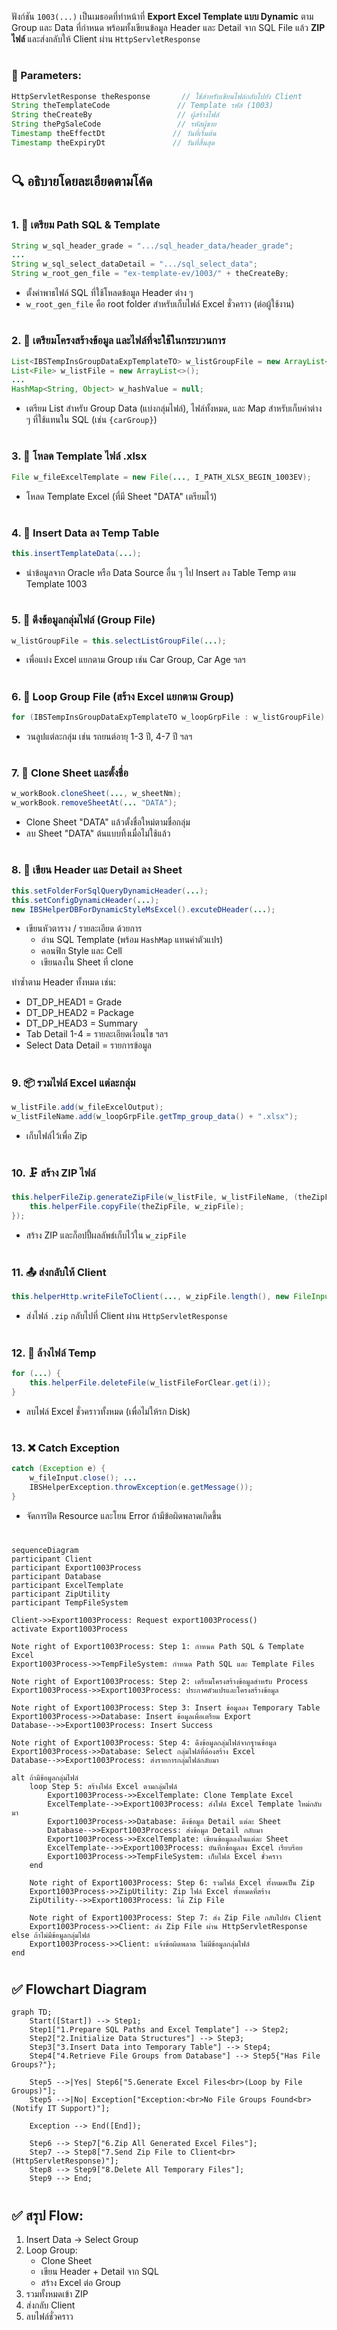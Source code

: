 ฟังก์ชัน `1003(...)` เป็นเมธอดที่ทำหน้าที่ **Export Excel Template แบบ Dynamic** ตาม Group และ Data ที่กำหนด พร้อมทั้งเขียนข้อมูล Header และ Detail จาก SQL File แล้ว **ZIP ไฟล์** และส่งกลับให้ Client ผ่าน `HttpServletResponse`

#

### 📌 Parameters:
```java
HttpServletResponse theResponse       // ใช้สำหรับเขียนไฟล์กลับไปยัง Client
String theTemplateCode               // Template รหัส (1003)
String theCreateBy                   // ผู้สร้างไฟล์
String thePgSaleCode                 // รหัสผู้ขาย
Timestamp theEffectDt               // วันที่เริ่มต้น
Timestamp theExpiryDt               // วันที่สิ้นสุด
```

#

## 🔍 อธิบายโดยละเอียดตามโค้ด

#

### 1. 🔧 เตรียม Path SQL & Template
```java
String w_sql_header_grade = ".../sql_header_data/header_grade";
...
String w_sql_select_dataDetail = ".../sql_select_data";
String w_root_gen_file = "ex-template-ev/1003/" + theCreateBy;
```
- ตั้งค่าพาธไฟล์ SQL ที่ใช้โหลดข้อมูล Header ต่าง ๆ
- `w_root_gen_file` คือ root folder สำหรับเก็บไฟล์ Excel ชั่วคราว (ต่อผู้ใช้งาน)

#

### 2. 🧺 เตรียมโครงสร้างข้อมูล และไฟล์ที่จะใช้ในกระบวนการ
```java
List<IBSTempInsGroupDataExpTemplateTO> w_listGroupFile = new ArrayList<>();
List<File> w_listFile = new ArrayList<>();
...
HashMap<String, Object> w_hashValue = null;
```
- เตรียม List สำหรับ Group Data (แบ่งกลุ่มไฟล์), ไฟล์ทั้งหมด, และ Map สำหรับเก็บค่าต่าง ๆ ที่ใช้แทนใน SQL (เช่น `{carGroup}`)

#

### 3. 📁 โหลด Template ไฟล์ .xlsx
```java
File w_fileExcelTemplate = new File(..., I_PATH_XLSX_BEGIN_1003EV);
```
- โหลด Template Excel (ที่มี Sheet "DATA" เตรียมไว้)

#

### 4. 🧩 Insert Data ลง Temp Table
```java
this.insertTemplateData(...);
```
- นำข้อมูลจาก Oracle หรือ Data Source อื่น ๆ ไป Insert ลง Table Temp ตาม Template 1003

#

### 5. 🧵 ดึงข้อมูลกลุ่มไฟล์ (Group File)
```java
w_listGroupFile = this.selectListGroupFile(...);
```
- เพื่อแบ่ง Excel แยกตาม Group เช่น Car Group, Car Age ฯลฯ

#

### 6. 🔁 Loop Group File (สร้าง Excel แยกตาม Group)
```java
for (IBSTempInsGroupDataExpTemplateTO w_loopGrpFile : w_listGroupFile) {
```
- วนลูปแต่ละกลุ่ม เช่น รถยนต์อายุ 1-3 ปี, 4-7 ปี ฯลฯ

#

### 7. 🧫 Clone Sheet และตั้งชื่อ
```java
w_workBook.cloneSheet(..., w_sheetNm);
w_workBook.removeSheetAt(... "DATA");
```
- Clone Sheet "DATA" แล้วตั้งชื่อใหม่ตามชื่อกลุ่ม
- ลบ Sheet "DATA" ต้นแบบทิ้งเมื่อไม่ใช้แล้ว

#

### 8. 📄 เขียน Header และ Detail ลง Sheet
```java
this.setFolderForSqlQueryDynamicHeader(...);
this.setConfigDynamicHeader(...);
new IBSHelperDBForDynamicStyleMsExcel().excuteDHeader(...);
```
- เขียนหัวตาราง / รายละเอียด ด้วยการ
  - อ่าน SQL Template (พร้อม `HashMap` แทนค่าตัวแปร)
  - คอนฟิก Style และ Cell
  - เขียนลงใน Sheet ที่ clone

ทำซ้ำตาม Header ทั้งหมด เช่น:
- DT_DP_HEAD1 = Grade
- DT_DP_HEAD2 = Package
- DT_DP_HEAD3 = Summary
- Tab Detail 1-4 = รายละเอียดเงื่อนไข ฯลฯ
- Select Data Detail = รายการข้อมูล

#

### 9. 📦 รวมไฟล์ Excel แต่ละกลุ่ม
```java
w_listFile.add(w_fileExcelOutput);
w_listFileName.add(w_loopGrpFile.getTmp_group_data() + ".xlsx");
```
- เก็บไฟล์ไว้เพื่อ Zip

#

### 10. 🗜️ สร้าง ZIP ไฟล์
```java
this.helperFileZip.generateZipFile(w_listFile, w_listFileName, (theZipFile) -> {
    this.helperFile.copyFile(theZipFile, w_zipFile);
});
```
- สร้าง ZIP และก็อปปี้ผลลัพธ์เก็บไว้ใน `w_zipFile`

#

### 11. 📤 ส่งกลับให้ Client
```java
this.helperHttp.writeFileToClient(..., w_zipFile.length(), new FileInputStream(w_zipFile));
```
- ส่งไฟล์ `.zip` กลับไปที่ Client ผ่าน `HttpServletResponse`

#

### 12. 🧹 ล้างไฟล์ Temp
```java
for (...) {
    this.helperFile.deleteFile(w_listFileForClear.get(i));
}
```
- ลบไฟล์ Excel ชั่วคราวทั้งหมด (เพื่อไม่ให้รก Disk)

#

### 13. ❌ Catch Exception
```java
catch (Exception e) {
    w_fileInput.close(); ...
    IBSHelperException.throwException(e.getMessage());
}
```
- จัดการปิด Resource และโยน Error ถ้ามีข้อผิดพลาดเกิดขึ้น

#


 
```mermaid
sequenceDiagram
participant Client
participant Export1003Process
participant Database
participant ExcelTemplate
participant ZipUtility
participant TempFileSystem

Client->>Export1003Process: Request export1003Process()
activate Export1003Process

Note right of Export1003Process: Step 1: กำหนด Path SQL & Template Excel
Export1003Process->>TempFileSystem: กำหนด Path SQL และ Template Files

Note right of Export1003Process: Step 2: เตรียมโครงสร้างข้อมูลสำหรับ Process
Export1003Process->>Export1003Process: ประกาศตัวแปรและโครงสร้างข้อมูล

Note right of Export1003Process: Step 3: Insert ข้อมูลลง Temporary Table
Export1003Process->>Database: Insert ข้อมูลเพื่อเตรียม Export
Database-->>Export1003Process: Insert Success

Note right of Export1003Process: Step 4: ดึงข้อมูลกลุ่มไฟล์จากฐานข้อมูล
Export1003Process->>Database: Select กลุ่มไฟล์ที่ต้องสร้าง Excel
Database-->>Export1003Process: ส่งรายการกลุ่มไฟล์กลับมา

alt ถ้ามีข้อมูลกลุ่มไฟล์
    loop Step 5: สร้างไฟล์ Excel ตามกลุ่มไฟล์
        Export1003Process->>ExcelTemplate: Clone Template Excel
        ExcelTemplate-->>Export1003Process: ส่งไฟล์ Excel Template ใหม่กลับมา
        Export1003Process->>Database: ดึงข้อมูล Detail แต่ละ Sheet
        Database-->>Export1003Process: ส่งข้อมูล Detail กลับมา
        Export1003Process->>ExcelTemplate: เขียนข้อมูลลงในแต่ละ Sheet
        ExcelTemplate-->>Export1003Process: บันทึกข้อมูลลง Excel เรียบร้อย
        Export1003Process->>TempFileSystem: เก็บไฟล์ Excel ชั่วคราว
    end

    Note right of Export1003Process: Step 6: รวมไฟล์ Excel ทั้งหมดเป็น Zip
    Export1003Process->>ZipUtility: Zip ไฟล์ Excel ทั้งหมดที่สร้าง
    ZipUtility-->>Export1003Process: ได้ Zip File

    Note right of Export1003Process: Step 7: ส่ง Zip File กลับไปยัง Client
    Export1003Process->>Client: ส่ง Zip File ผ่าน HttpServletResponse
else ถ้าไม่มีข้อมูลกลุ่มไฟล์
    Export1003Process->>Client: แจ้งข้อผิดพลาด ไม่มีข้อมูลกลุ่มไฟล์
end
```

#
## ✅ Flowchart Diagram
```mermaid
graph TD;
    Start([Start]) --> Step1;
    Step1["1.Prepare SQL Paths and Excel Template"] --> Step2;
    Step2["2.Initialize Data Structures"] --> Step3;
    Step3["3.Insert Data into Temporary Table"] --> Step4;
    Step4["4.Retrieve File Groups from Database"] --> Step5{"Has File Groups?"};

    Step5 -->|Yes| Step6["5.Generate Excel Files<br>(Loop by File Groups)"];
    Step5 -->|No| Exception["Exception:<br>No File Groups Found<br>(Notify IT Support)"];

    Exception --> End([End]);

    Step6 --> Step7["6.Zip All Generated Excel Files"];
    Step7 --> Step8["7.Send Zip File to Client<br>(HttpServletResponse)"];
    Step8 --> Step9["8.Delete All Temporary Files"];
    Step9 --> End;

```

#

## ✅ สรุป Flow:

1. Insert Data → Select Group
2. Loop Group:
   - Clone Sheet
   - เขียน Header + Detail จาก SQL
   - สร้าง Excel ต่อ Group
3. รวมทั้งหมดเข้า ZIP
4. ส่งกลับ Client
5. ลบไฟล์ชั่วคราว
